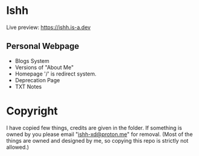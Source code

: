 # Ishh
Live preview: https://ishh.is-a.dev

## Personal Webpage 
- Blogs System
- Versions of "About Me" 
- Homepage '/' is redirect system. 
- Deprecation Page
- TXT Notes


# Copyright
I have copied few things, credits are given in the folder. If something is owned by you please email "ishh-xd@proton.me" for removal.
(Most of the things are owned and designed by me, so copying this repo is strictly not allowed.)
